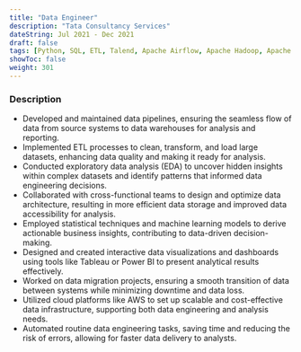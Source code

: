 ```yaml
---
title: "Data Engineer"
description: "Tata Consultancy Services"
dateString: Jul 2021 - Dec 2021
draft: false
tags: [Python, SQL, ETL, Talend, Apache Airflow, Apache Hadoop, Apache Spark, Amazon Redshift, Google BigQuery,PostgreSQL, MongoDB, NumPy, SciPy, scikit-learn, Matplotlib, Seaborn, Plotly, Tableau, Power BI, Talend, AWS, Git, GitHub, Slack, Microsoft Teams,Markdown]
showToc: false
weight: 301
--- 
```


### Description

- Developed and maintained data pipelines, ensuring the seamless flow of data from source systems to data warehouses for analysis and reporting.
- Implemented ETL processes to clean, transform, and load large datasets, enhancing data quality and making it ready for analysis.
- Conducted exploratory data analysis (EDA) to uncover hidden insights within complex datasets and identify patterns that informed data engineering decisions.
- Collaborated with cross-functional teams to design and optimize data architecture, resulting in more efficient data storage and improved data accessibility for analysis.
- Employed statistical techniques and machine learning models to derive actionable business insights, contributing to data-driven decision-making.
- Designed and created interactive data visualizations and dashboards using tools like Tableau or Power BI to present analytical results effectively.
- Worked on data migration projects, ensuring a smooth transition of data between systems while minimizing downtime and data loss.
- Utilized cloud platforms like AWS to set up scalable and cost-effective data infrastructure, supporting both data engineering and analysis needs.
- Automated routine data engineering tasks, saving time and reducing the risk of errors, allowing for faster data delivery to analysts.